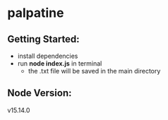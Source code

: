 # palpatine

## Getting Started:
- install dependencies
- run **node index.js** in terminal 
  - the .txt file will be saved in the main directory

## Node Version:
v15.14.0
